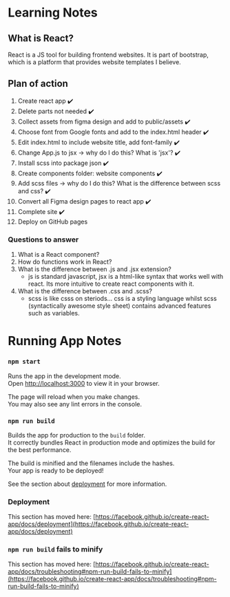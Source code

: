 # Learning Notes

## What is React?

React is a JS tool for building frontend websites.
It is part of bootstrap, which is a platform that provides website templates I believe.

## Plan of action
1. Create react app ✔️
2. Delete parts not needed ✔️
3. Collect assets from figma design and add to public/assets ✔️
4. Choose font from Google fonts and add to the index.html header ✔️
5. Edit index.html to include website title, add font-family ✔️
6. Change App.js to jsx -> why do I do this? What is 'jsx'? ✔️
7. Install scss into package json ✔️
8. Create components folder: website components ✔️
9. Add scss files -> why do I do this? What is the difference between scss and css? ✔️
10. Convert all Figma design pages to react app ✔️
11. Complete site ✔️
12. Deploy on GitHub pages


### Questions to answer
1. What is a React component?
2. How do functions work in React?
3. What is the difference between .js and .jsx extension?
    - js is standard javascript, jsx is a html-like syntax that works well with react. Its more intuitive to create react components with it.
4. What is the difference between .css and .scss?
    - scss is like csss on steriods... css is a styling language whilst scss (syntactically awesome style sheet) contains advanced features such as variables.

# Running App Notes

### `npm start`

Runs the app in the development mode.\
Open [http://localhost:3000](http://localhost:3000) to view it in your browser.

The page will reload when you make changes.\
You may also see any lint errors in the console.

### `npm run build`

Builds the app for production to the `build` folder.\
It correctly bundles React in production mode and optimizes the build for the best performance.

The build is minified and the filenames include the hashes.\
Your app is ready to be deployed!

See the section about [deployment](https://facebook.github.io/create-react-app/docs/deployment) for more information.

### Deployment

This section has moved here: [https://facebook.github.io/create-react-app/docs/deployment](https://facebook.github.io/create-react-app/docs/deployment)

### `npm run build` fails to minify

This section has moved here: [https://facebook.github.io/create-react-app/docs/troubleshooting#npm-run-build-fails-to-minify](https://facebook.github.io/create-react-app/docs/troubleshooting#npm-run-build-fails-to-minify)
